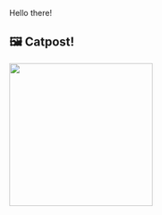 Hello there!



## 🖼️ Catpost!

<sub>
    <img src="https://cdn2.thecatapi.com/images/7e.gif" height="256">
</sub>

